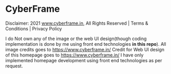 # CyberFrame
Disclaimer:
2021 www.cyberframe.in, All Rights Reserved | Terms & Conditions | Privacy Policy

I do Not own any of the image or the web UI design(though coding implementation is done by me using front end technologies <b>in this repo</b>). 
All image credits goes to https://www.cyberframe.in/ 
Credit for Web UI design of this homepage goes to https://www.cyberframe.in/ 
I have only implemented homepage development using front end technologies as per request.
